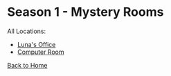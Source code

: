 # Season 1 - Mystery Rooms

All Locations:
* [Luna's Office](https://astreatss.github.io/MD-Season-1-Archive/mystery/879094101029572638.html)
* [Computer Room](https://astreatss.github.io/MD-Season-1-Archive/mystery/879094146516783185.html)

[Back to Home](https://astreatss.github.io/MD-Season-1-Archive)